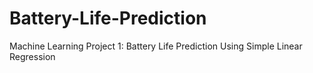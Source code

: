 # Battery-Life-Prediction
Machine Learning Project 1: Battery Life Prediction Using Simple Linear Regression
